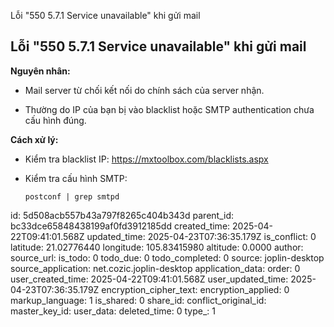 Lỗi "550 5.7.1 Service unavailable" khi gửi mail

## **Lỗi "550 5.7.1 Service unavailable" khi gửi mail**

**Nguyên nhân:**

- Mail server từ chối kết nối do chính sách của server nhận.
    
- Thường do IP của bạn bị vào blacklist hoặc SMTP authentication chưa cấu hình đúng.
    

**Cách xử lý:**

- Kiểm tra blacklist IP: https://mxtoolbox.com/blacklists.aspx
    
- Kiểm tra cấu hình SMTP:
    
    `postconf | grep smtpd`

id: 5d508acb557b43a797f8265c404b343d
parent_id: bc33dce65848438199af0fd3912185dd
created_time: 2025-04-22T09:41:01.568Z
updated_time: 2025-04-23T07:36:35.179Z
is_conflict: 0
latitude: 21.02776440
longitude: 105.83415980
altitude: 0.0000
author: 
source_url: 
is_todo: 0
todo_due: 0
todo_completed: 0
source: joplin-desktop
source_application: net.cozic.joplin-desktop
application_data: 
order: 0
user_created_time: 2025-04-22T09:41:01.568Z
user_updated_time: 2025-04-23T07:36:35.179Z
encryption_cipher_text: 
encryption_applied: 0
markup_language: 1
is_shared: 0
share_id: 
conflict_original_id: 
master_key_id: 
user_data: 
deleted_time: 0
type_: 1